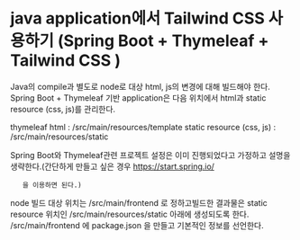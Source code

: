 # java application에서 Tailwind CSS 사용하기 (Spring Boot + Thymeleaf + Tailwind CSS )

Java의 compile과 별도로 node로 대상 html, js의 변경에 대해 빌드해야 한다.
Spring Boot + Thymeleaf 기반 application은 다음 위치에서 html과 static resource (css, js)를 관리한다.



thymeleaf html : /src/main/resources/template
static resource (css, js) : /src/main/resources/static

Spring Boot와 Thymeleaf관련 프로젝트 설정은 이미 진행되었다고 가정하고 설명을 생략한다.(간단하게 만들고 싶은 경우 https://start.spring.io/


       을 이용하면 된다.)
node 빌드 대상 위치는 /src/main/frontend 로 정하고빌드한 결과물은 static resource 위치인 /src/main/resources/static 아래에 생성되도록 한다.
/src/main/frontend 에 package.json 을 만들고 기본적인 정보를 선언한다.


